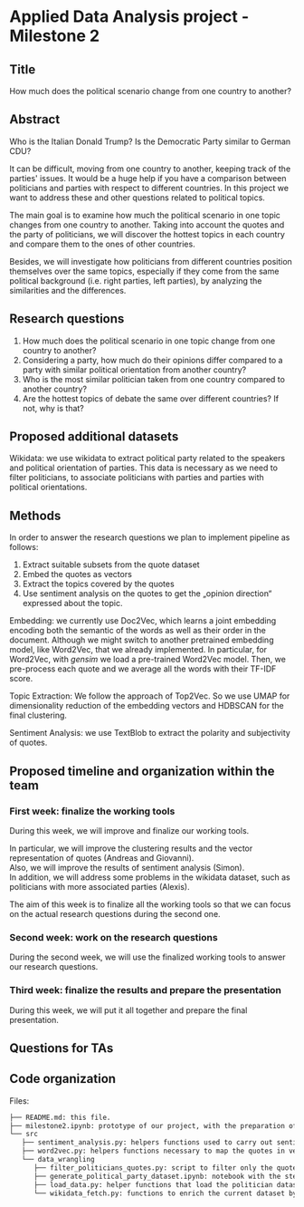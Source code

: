 # Applied Data Analysis project - Milestone 2

## Title
How much does the political scenario change from one country to another?

## Abstract
Who is the Italian Donald Trump? Is the Democratic Party similar to German CDU?

It can be difficult, moving from one country to another, keeping track of the parties' issues. It would be a huge help if you have a comparison between politicians and parties with respect to different countries. 
In this project we want to address these and other questions related to political topics. 

The main goal is to examine how much the political scenario in one topic changes from one country to another. 
Taking into account the quotes and the party of politicians, we will discover the hottest topics in each country and compare them to the ones of other countries.

Besides, we will investigate how politicians from different countries position themselves over the same topics, especially if they come from the same political background (i.e. right parties, left parties), by analyzing the similarities and the differences.

## Research questions 
1. How much does the political scenario in one topic change from one country to another?
2. Considering a party, how much do their opinions differ compared to a party with similar political orientation from another country?
3. Who is the most similar politician taken from one country compared to another country?
4. Are the hottest topics of debate the same over different countries? If not, why is that?

## Proposed additional datasets
Wikidata: we use wikidata to extract political party related to the speakers and political orientation of parties. This data is necessary as we need to filter politicians, to associate politicians with parties and parties with political orientations. 


## Methods 
In order to answer the research questions we plan to implement pipeline as follows:

1. Extract suitable subsets from the quote dataset
2. Embed the quotes as vectors
3. Extract the topics covered by the quotes
4. Use sentiment analysis on the quotes to get the „opinion direction“ expressed about the topic.

Embedding: we currently use Doc2Vec, which learns a joint embedding encoding both the semantic of the words as well as their order in the document. Although we might switch to another pretrained embedding model, like Word2Vec, that we already implemented. In particular, for Word2Vec, with *gensim* we load a pre-trained Word2Vec model. Then, we pre-process each quote and we average all the words with their TF-IDF score.

Topic Extraction: We follow the approach of Top2Vec. So we use UMAP for dimensionality reduction of the embedding vectors and HDBSCAN for the final clustering.

Sentiment Analysis: we use TextBlob to extract the polarity and subjectivity of quotes.


## Proposed timeline and organization within the team

### First week: finalize the working tools
During this week, we will improve and finalize our working tools.

In particular, we will improve the clustering results and the vector representation of quotes (Andreas and Giovanni).<br>
Also, we will improve the results of sentiment analysis (Simon).<br>
In addition, we will address some problems in the wikidata dataset, such as politicians with more associated parties (Alexis).

The aim of this week is to finalize all the working tools so that we can focus on the actual research questions during the second one.

### Second week: work on the research questions
During the second week, we will use the finalized working tools to answer our research questions.

### Third week: finalize the results and prepare the presentation
During this week, we will put it all together and prepare the final presentation.

## Questions for TAs

## Code organization 
Files:
```markdown
├── README.md: this file.
├── milestone2.ipynb: prototype of our project, with the preparation of the politicians dataset, the clustering and the sentiment analysis.
└── src
   ├── sentiment_analysis.py: helpers functions used to carry out sentiment anaylsis.
   ├── word2vec.py: helpers functions necessary to map the quotes in vector representation.
   └── data_wrangling
      ├── filter_politicians_quotes.py: script to filter only the quotes from the politicians.
      ├── generate_political_party_dataset.ipynb: notebook with the steps to generate the political party dataset.
      ├── load_data.py: helper functions that load the politician dataset given some filters.
      └── wikidata_fetch.py: functions to enrich the current dataset by pullin extra information about the speakers from the wikidata.
```
